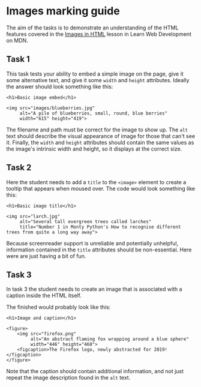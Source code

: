 # Images marking guide

The aim of the tasks is to demonstrate an understanding of the HTML features covered in the [Images in HTML](https://developer.mozilla.org/en-US/docs/Learn/HTML/Multimedia_and_embedding/Images_in_HTML) lesson in Learn Web Development on MDN.

## Task 1

This task tests your ability to embed a simple image on the page, give it some alternative text, and give it some `width` and `height` attributes. Ideally the answer should look something like this:

```
<h1>Basic image embed</h1>

<img src="images/blueberries.jpg"
     alt="A pile of blueberries, small, round, blue berries"
     width="615" height="419">
```

The filename and path must be correct for the image to show up. The `alt` text should describe the visual appearance of image for those that can't see it. Finally, the `width` and `height` attributes should contain the same values as the image's intrinsic width and height, so it displays at the correct size.

## Task 2

Here the student needs to add a `title` to the `<image>` element to create a tooltip that appears when moused over. The code would look something like this:

```
<h1>Basic image title</h1>

<img src="larch.jpg"
     alt="Several tall evergreen trees called larches"
     title="Number 1 in Monty Python's How to recognise different trees from quite a long way away">
```

Because screenreader support is unreliable and potentially unhelpful, information contained in the `title` attributes should be non-essential. Here were are just having a bit of fun.

## Task 3

In task 3 the student needs to create an image that is associated with a caption inside the HTML itself.

The finished would probably look like this:

```
<h1>Image and caption</h1>

<figure>
	<img src="firefox.png"
	     alt="An abstract flaming fox wrapping around a blue sphere"
	     width="446" height="460">
	<figcaption>The Firefox logo, newly abstracted for 2019!</figcaption>
</figure>
```

Note that the caption should contain additional information, and not just repeat the image description found in the `alt` text.
